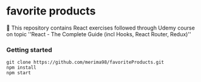# favorite products
📝 This repository contains React exercises followed through Udemy course on topic ''React - The Complete Guide (incl Hooks, React Router, Redux)''


### Getting started

	git clone https://github.com/merima98/favoriteProducts.git
	npm install
	npm start
